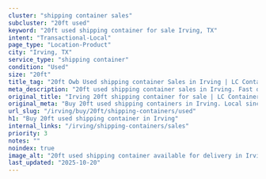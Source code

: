 ```yaml
---
cluster: "shipping container sales"
subcluster: "20ft used"
keyword: "20ft used shipping container for sale Irving, TX"
intent: "Transactional-Local"
page_type: "Location-Product"
city: "Irving, TX"
service_type: "shipping container"
condition: "Used"
size: "20ft"
title_tag: "20ft Owb Used shipping container Sales in Irving | LC Container"
meta_description: "20ft used shipping container sales in Irving. Fast delivery, competitive pricing. Serving shipping containers area. Quote ID: 679. Call (214) 524-4168 for your free quote today."
original_title: "Irving 20ft shipping container for sale | LC Container"
original_meta: "Buy 20ft used shipping containers in Irving. Local since 2003. New & used inventory. Fast delivery. Get your free quote — call (214) 524-4168 today."
url_slug: "/irving/buy/20ft/shipping-containers/used"
h1: "Buy 20ft used shipping container in Irving"
internal_links: "/irving/shipping-containers/sales"
priority: 3
notes: ""
noindex: true
image_alt: "20ft used shipping container available for delivery in Irving"
last_updated: "2025-10-20"
---
```


<!-- TODO: Add unique city/inventory copy, images, and internal links here. -->
